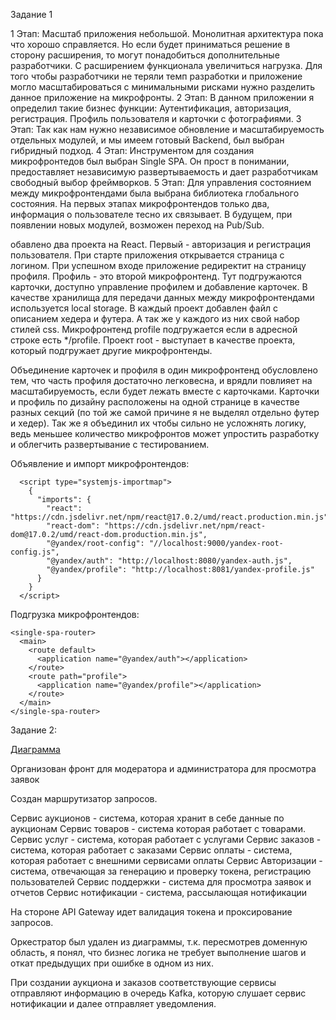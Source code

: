 Задание 1

1 Этап:
    Масштаб приложения небольшой. Монолитная архитектура пока что хорошо справляется. Но если будет приниматься решение в сторону расширения, то могут понадобиться дополнительные разработчики. С расширением функционала увеличиться нагрузка. Для того чтобы разработчики не теряли темп разработки и приложение могло масштабироваться с минимальными рисками нужно разделить данное приложение на микрофронты.
2 Этап:
    В данном приложении я определил такие бизнес функции:
        Аутентификация, авторизация, регистрация.
        Профиль пользователя и карточки с фотографиями.
3 Этап:
    Так как нам нужно независимое обновление и масштабируемость отдельных модулей, и мы имеем готовый Backend, был выбран гибридный подход.
4 Этап:
    Инструментом для создания микрофронтедов был выбран Single SPA. Он прост в понимании, предоставляет независимую развертываемость и дает разработчикам свободный выбор фреймворков.
5 Этап:
    Для управления состоянием между микрофронтендами была выбрана библиотека глобального состояния. На первых этапах микрофронтендов только два, информация о пользователе тесно их связывает. В будущем, при появлении новых модулей, возможен переход на Pub/Sub.

обавлено два проекта на React. Первый - авторизация и регистрация пользователя. При старте приложения открывается страница с логином. При успешном входе приложение редиректит на страницу профиля. Профиль - это второй микрофронтенд. Тут подгружаются карточки, доступно управление профилем и добавление карточек. В качестве хранилища для передачи данных между микрофронтендами используется local storage. В каждый проект добавлен файл с описанием хедера и футера. А так же у каждого из них свой набор стилей css. Микрофронтенд profile подгружается если в адресной строке есть */profile. Проект root - выступает в качестве проекта, который подгружает другие микрофронтенды.

Объединение карточек и профиля в один микрофронтенд обусловлено тем, что часть профиля достаточно легковесна, и врядли повлияет на масштабируемость, если будет лежать вместе с карточками. Карточки и профиль по дизайну расположены на одной странице в качестве разных секций (по той же самой причине я не выделял отдельно футер и хедер). Так же я объединил их чтобы сильно не усложнять логику, ведь меньшее количество микрофронтов может упростить разработку и облегчить развертывание с тестированием.

Объявление и импорт микрофронтендов:
```
  <script type="systemjs-importmap">
    {
      "imports": {
        "react": "https://cdn.jsdelivr.net/npm/react@17.0.2/umd/react.production.min.js",
        "react-dom": "https://cdn.jsdelivr.net/npm/react-dom@17.0.2/umd/react-dom.production.min.js",
        "@yandex/root-config": "//localhost:9000/yandex-root-config.js",
        "@yandex/auth": "http://localhost:8080/yandex-auth.js",
        "@yandex/profile": "http://localhost:8081/yandex-profile.js"
      }
    }
  </script>
```

Подгрузка микрофронтендов:
```
<single-spa-router>
  <main>
    <route default>
      <application name="@yandex/auth"></application>
    </route>
    <route path="profile">
      <application name="@yandex/profile"></application>
    </route>
  </main>
</single-spa-router>
```


Задание 2:

[Диаграмма](https://app.diagrams.net/?tags=%7B%7D&lightbox=1&highlight=0000ff&edit=_blank&layers=1&nav=1&title=praktikum_arch_template.drawio.xml.drawio.xml#R%3Cmxfile%3E%3Cdiagram%20name%3D%22DF%22%20id%3D%22BleSmaJVXqo2yb7Co1eL%22%3E7X1rc%2Bu2tfav8cz7frAHd4AfbctO0zY5mVyapl%2FOyLbs7ca2dmXtW3%2F9ISUCAoFFiZJIgKSwM%2BNYEilLwMKz7s86o9evX79bTD9%2B%2BGH%2BMHs5I%2Bjh6xmdnBEisUD5%2F4pnvq2fEYzI9TNPi%2BeH9XNo88Qvz%2F%2BdrZ%2FE%2BtlPzw%2Bz98qFy%2Fn8Zfn8sfrk%2FfztbXa%2FLG9ePzddLOZf3itPPc5fHipPfJw%2BzSpvVDzxy%2F30ZeZd9vvzw%2FLD%2Blmlv0Xx%2FF9mz08f9F%2FGIlu%2F8jrVF5dv%2FP5h%2BjD%2FYj1Fb87o9WI%2BX65%2Fe%2F16PXspVq%2B6Lrc1r5oPtpi9LZvc8Ovl%2B%2B9%2FU99dfnyd%2FfThgf7lH7%2F96%2Bu5zMpP93n68qn8yuXHXX7Ta7CYf3p7mBVvg87o1ZcPz8vZLx%2Bn98WrX%2FJtz5%2F7sHx9yR%2Fh%2FNfH55eX6%2FnLfLG6lz5MZ%2BrxPn%2F%2BfbmY%2FzmzXhH3anb3mL%2Fif5Hyu32eLZazr9ZT5Rf7bjZ%2FnS0X3%2FJLylcponR9TylnKhPrx182myaQLL%2FsB2vHmKTls9NSVJ7M229WM%2F%2BlXNB9Fldl3S7uDD%2FwmYQWNxOSTkX%2Byuv88%2FRu9beK%2Bxez9%2Bf%2F2o%2Fny%2BnSepwf35n9ePbwbD98md%2F%2FaT5qeeKsl1vYSJ5vUmUjcYaZt5NK77a9kZLK4%2Ffx%2Fm93T8%2FX%2FD8f%2Fvf7f75d%2FQ%2Be%2Fcb%2Bdp6ptI37baMQCFW2kWHq7SJhGXQeURvH8b9ievMb%2B2H69sO36T1ZfLz8z9s5RmSffcS793G6uC81Fvd39fHxkdyDyPcg7gQX7aw0kap6YM65Qt5Sc6z8lTaaqYOVpt5K%2F%2FppcTf%2FafrNW%2FH8iy6dZX15fnrLf7%2FPl2WWr9lVsRzPuU6%2BLF94fX54KG4H96e6g0brFrL%2BOH9blhtGqH5cfhJAnx6wGRLt3gwsJSD2WUfghZGv4X%2B%2F%2FHHM2yCErJ4JplfX1iG8m02oORB7mVkDgR5FXGknjaGHdbbS2Fvp2%2Bn78of522zc2KO0SG3bDcxwULFnYxR77og9E5DYM0DsWXdiz%2F2VzuXu8rb4eTVZ%2FWSrn3z18%2FIsX0%2BFL8aukRttFuaQIdqdRvatI28PZm8Pl0X4olj0l%2Bn7%2B%2FN9dUeqa3r%2FafHZWPT5ai2%2B%2FbN45QIhrJ%2F4o3j1ghSLtX5i8tW%2BfvLNfvTTbPGcf9liq1dP1u7E7EGHT2r2wT4SwCLr5xazl%2Bny%2BXM16AKtfPkXfpo%2F559k4%2F9jVxWZAJJ%2Bk%2Ff5p8X9rLzPDpM4b5X7keKCcVx5O6LQBRYE6X9EVN98OV08zZbem%2Bc7WBwvc9nH4oL3Pb4GUZWYTv7L%2Bi03wmeW%2BvAwBRcCkEfxUmDAx4pUiv98KqJVV6%2F5133Oj%2F1l%2Fir6%2BNX5SXD%2Bv0JmUAEk58%2B5nBZSU1x8vnmtOOnnn6eL52n%2B%2F7dPr7nE3a8vepsvXqcvwFWzXI%2BfT9%2Fz33dcOH3JRfdtuiwCh%2BCFf%2BYvP789rV%2BdflrOrdfmH1fIdp672HWXPM6my0%2BL2fn7bLnMr6n7K6uPs3yevzW6MP%2F%2Fx%2Fn7c3F9zWW5Wpst7z%2F4r748v83O9bFyX7xfq8Hi6cXT3f8r9FIuJ2jz%2F%2F9vbVYJ9JerbZ8ultZLazAvXilhfSMPxV8pQKoiJB%2BxfYF4Kv%2B%2FEqvi64CStf6eK4VQ%2FCVMSnGx%2FtLjWrdsnvvL7OXzrNgz4O%2Fl6JWtVeCNVoG52lupxiui1WH%2BDFr9Ljw1uVacqnyGrC9bv%2BHqza%2BQ9YbcehOkv2p%2BJNfftroC%2BdMfN8%2B54J%2Bj6t%2Bnd7OXQ7WwHSAq8LsEnvzN%2BdUZn3j6w8f3HZrLVcAmAF%2F%2B0TM7xg0p5hxPMyoqYIdbUQVYUV5920x%2Fav0m88fH%2FEB6enw%2FKK1ZIMAMO061z74%2BLyvKPH%2B81uWU8PLxRpUXD75ZD1xFDhsK6EIo206oGA6t2AlrBdnEVeiJRQGaAZRnF1xyYwY4ctXUxKAEudaKY6y0ZU%2B4f4iKdu2JmkNQb08cAfxVRDeYzS3Mvlk7NRYkIwvplX4%2B%2F3m9wnL%2FYnMBLV9tBfIHA%2B8avfoL7%2FlRySpvyxxTvBVwh%2B1kDoF7kusk123oG6aqGWyCKAsl2YJAEYkWJfsSWza4tCQbdWVlJ9FsTzQRd3LyRKBgokmhzElXoHtT4xheammzBfHGesn2FpNQhhBK7Ji2GVLBZFKn3LuEy53aO8lhH%2BSQiWq0gWK3DKlLOYQKk9rERmYJGPYMz6utgTJHPm1hRkk%2BQ8knFZhU3xZTHExAswBAua9dKa0LLq3fZRLKYEJJmaq8rZLBvHip4wedgebE8tltD51Z0nhpoaGwrrmtej83%2BiHS6t%2Bk7oX1bjda2lfXJAHuPsmAncgwE1kwVJXYL3HqvwRvgd0ktYF8JsWrxiqTKKDUdpwVOMQWaAiryS4IFWli1eA%2BpjyYNyV5x0HQY70p7fyXFxvBpeXFSUC7N1yxqup9zLIuwk6LL9Of%2F%2FFpIf7z77%2F%2BePXdl5%2Bvv3v8dN4rX2ql3S%2F9VBWysNQ2Hfz46knAcmNZbn5AIki9yqruGkWMhJL6rlH5qBDCyt7diPTlIJB4FDLJsNNqRYQ2bkOUeUFY7O5uGxXcZ5XqbU7HWb2ty5Jaqd6uujgcZxdYOmjVVnmV%2B7l1x03H5VVdR%2F1bL5i1IwnX1Yvz54s%2FPn0tKorf7t7LwuJtpbMPz59brCfefO%2B26norn68fkN8AxzWi9df4Pieimso4Z8GiF1xCnWzp0KVDN%2FJDhyV18ocZzjo4dTUL1IBA5cBy%2BjO7lB5jedZWKT3B7MyppZetWm1DrKV3WzKyC4JEpv8pJ4bS2NrLnID2OZaOcLZk6pHMMfV0ZX23nXms3tR7%2Fzh9A9F3d7NWBzCeqaoickI2W2JATulyA42wUxesl2ZwykBjXY%2BVQaaYc5A7qXaCFwh3aYLxdTCIVOqTNiLtZC%2FdnOfF95Ni6xvGfbrtr7da6nHRUv9SCPvV9P7Pp9V1mhXhbf42K6%2B2iBKuVPHfNu2zT%2B995mCm1id26z0C9E4bjGywDOnAVh9lSEcjt1Z%2BJilzpSxzA4GQlImwUtZlgQb3%2FcWrUoFupAxUskaHltePBrVyC5tL3pI8ScfSwz2QJ9K9PNXW5yQpAaXEYeow6YiIUtJlpmynlFjai1oxp%2BvyoiRBngRl%2FZOg7tgLKuEWRrLWwi2KmuiKDrfwUw%2B3sGorKaPZhRKbcIs8nLeg6v65bYCt0Rao6tFgLAgNUtchfhs8na5DU9iVmrl3xUlIa2Vi5zkSMYdv%2BrwtFhqdc9bortw36TBSQrrMECcvN4qXSx1IzOJbC3ux2zcg9%2FToPGeihs5TZndoq9I%2BhiGSAgyRoL6mnTFEgk3vztK%2B%2F7kmg1uB6%2FzTsiCBuzZTMJAvj%2Fl%2Ft8WHuHpaTB%2BeZ5vXtPhWl391%2BcRb%2FvLih%2Bn7B2OO6RO20hc%2FGRK7yd18uZy%2FAkdwOf8InVRbFqyTR%2FTj8ssXf3L6%2FnH9RR%2BfvxafY61eZoubz7O1limpRj8WN7x%2BfSrGk1xMv7yzi6fZdNFA%2BRwwg8Il%2F6YA7TQGuL9xV4MLTKunwwq7R7EBq7FKmuRpokJ1K9DA3B3l%2FIIDexoUd3VCfnS4i%2BPjbgNm3oS7fcddkkXHXcCVnPSZ4Gv4UO2hCYKgmoRNN9IGAbUhQjXpgYkMtZMmqB4aVMc3kYFWjtZM5O01uPTkQNq1pwloT5vuj0Ag7UfLgLTHy8vzx%2Fe6pbP3wD11zrJWEeT2Vsp8%2B9s5XRi7y0sBmAZG5xHa1doy36Dmg1xb6qnA%2BGvbRAOuFJOeXEqqy%2Bli%2F%2BPL%2FMv9h%2BliefFQjBOc1m5JddkHNpuQYieUem5GDtpbSQAMwnJLIuC4zeSQU3%2F4DA5M62dwbF5LMzj8z33oDA43f8L0Im8dzlE%2FdOPg2Rq1heF1GR7vQxjzARIf1Ju8ULXMe%2F303QKoB68ftHGM72XSO57vdXs7yURL08YoVg3CZFj35FQ0T3dgVV9plMAqgdX4wcotiTxRKCLQdNuwUCQhu2kEETYWPxkiUzJkBBE2Gj0ZArXOTwK3DI4vdMbA%2FEZnqWiwZBJqczkGewH1VYzZMq%2FoOEZLi0qlqBbKUqO8Kh1qDFhT0dmiJtv6FG3r46d0HmyDBzRUTUgWVOeb4d60rROuSLUPmiIFnHBN5lwBzRZMVpgUv%2FZ83x3cms9q%2FJzJv6dvT%2FP8Y%2F70bflh%2Fra7df6udtu7U5kt2dBUSb57r7sqkYUpZQNutY6fOclJu4JEF4Vk5iV7Roe5RVVdYNcuuyjfpUL%2BSSt%2FZmOhobp3WcOa%2FjQmxGebbZP9%2BcfRNvbFUQi5GWZrTBbiCznR2YQwVmADP3EvpdHMNcTXXF7XuoZ6315mj8uWll5m7tLr4IO19BQB4Y82fHR46WHX6vCjCRH4l67VAR3mt5EdLyf2cLv6VycxraggoVwRkYCPFvR0NihB2x3FGVmkBRQAG18eZo%2FTTy8tIQdD0kUOPewzQFAGlooGtQPHGPrNwNmK3XcAzwSr2PBcU1vWosVzkiir7Xqz01p6K3kIFhJloY7LkLHyDWClSPmBoEwASzosKDdoqExC1HMh0tmOWEIEMZxNnNYT4wwYC%2F6mqoWMzjHDZ1DVGTAXZ6emfGTmRBSJ8M0Mw9gURPlsoRurra9w4s2kIFItIjL2L2XI2Y1A0S0RqA7FrBm95%2BCNVuF7BmGNVi26SQsNVwtREVsLtR0T3OuotnMyibOmeuxmvJNZU0hhd4xeWajK6h3GhvPj1%2B%2BJrZfs4N%2Bt9f7YutHvZlV7WAllxHbINoJyxhjmsgO1okKy05mN0EoYMKH6afsWsXtukxDtL0SuGoNiZUGFqEmobGRta%2FWFbW3sMaWOugETk9pvrTBO6sqX9nfZj2XlZ3D5lK%2FzHrZAG1l3%2B5C6h1i2tANMOUEBnPkKPwP0vTvBqr0qwnqi%2B1RGOIQywr5WC5aFSo%2FrE7e57tfn1%2BJoox9nX%2FKfP89fV0GaY9t%2B6qqd%2Fvr7rzvab%2BrLf7opbbzDDw%2BPm1Jl21fNDbmsJdeCUelUGDAkPKRhANK00YIDIw0UL0pIMxykGVzB8nEQNGlpeIZVaFV9o5EDEHdMHUaB%2FAdUUd0dAqWWiYRAJ4hA30%2FGjjXScWyZAMopw2JN%2FZCAhDUJa0aLNadq7XgIlPnuVmAEgjI5CYESAp0CAk28yqBLr6XlxkpFT6w39Rtb8idlhXFq7GDmxI448V03MC3dHZjVd8MmMEtgNmowyybWDYYdeAVjBLzTXMA8nBs7dDFnnjnlCrDDMqC5uzvoqu%2FuTtCVoGvU0LWTqHPkaEQcpgkOzEMwEwrCoFH9yL%2BERgmNxo1GptDZGFKqWgy99v7GjUk6D68xSeDokSqonzFhUsKkE8CkzMyGsQd%2BnYJthB3bSEAjfmhIT41BtZDHrGxgnkpuhv3q4b%2BEAthOKTB%2BpDueSl26mtA9oXsiqjz2iHNOnSMO1HWGJapk9YWddzWKNzFVNtpsgcjuzQ7KVAnM6epur3UECe2mqnQnMZjfq%2FbYuKWFutqf%2BdISlvKx0eixRCp3Vte92IZYKOSIBQXGmAXt7GOQv7%2B3VBS7lNpDw7SHAkIEYEtQIeINnLUkRD0XosynyggrRLFH1yQhOlqImIotRIntYPBCFB%2BJEttBu2wHghInUkIRQMwUlu2AnxLbgWDSPWWamSoW24GoD1WlWHSKRY820zj2DkBBdVhLQw0nsTsARYMoR6%2BpDTknXuSI%2BBo0KLWhTF7%2F8Gxt7kgR9q2AoLa2BDLSm1TDjYWudsGYz0O8M%2B2AAhp1fSC05KZRaIMYEpo%2BikPmrKDRzxNn%2BBGr7qMzXQOcLptEoqFIMEckBIFEgoccw9FkZHXfdTN2lpX7PXqBdTNEeZB0c791sxsj0VZrNN3cgH94YCcTYl4LfDKBCHXF4Ml1nF1hYWu3uiEMSdP5G%2B8YugwDiXYCBBy703NQ72GC5EFBMsNAJCMoJAOpCTcwxSyb2QSgDJ4Iy8ZOeHI4nvAMtJxJSEQZQVTL1c%2FcX9Sw%2BlmlqNbwYNp4sUaOROSSKAXEtQZ%2BNjmKPeZKbY0e2QrKpubIkq47LkrE4cAhRfrZINpOpfqwEQAzj51wUA0iY0MDZm11xgNmIFJUuCU33sgy7IU2pBXcJ5qg0nSXmDFlTdA6vzhks0hP0ZqL6J6JSmWYY8BqYK5pWKxuEDIbGFaL6GUbqiaEdCRWM8vihoZbJlsblg%2FhygcQYRSQfHSG3akjbHjY7cSpBY6M3BkQRUt1HuFQxUslA%2FIQtMojA%2BJhKXERQcEwXXcfzTnI0ugf67VU%2BH8qhf%2BrN2LeRYY52taN1NKE2DK3kXW7sOBPjbungLl%2BFGUUsJOh%2FqXOegqyNNMjwdipwhhotdtm28o8GzkmMReToElnDHC7usOkNJpj2JjUc%2Bg5hD%2FsGLySFhbdWgBzaVlOyJqncaQhlf9%2BM3rQog5oAVPvMQd6gjoDLYygkquEWsNBrdOzpC5JjcWExt%2FfzTTLpckTZn50URcqB0KQFFJKCDJUBDHWCK3BFGcI4pV1Y2ZFuJltGo0fhqimrrQKXwD3i0FFih0iUZo1nZBoYEikB4BtojzUwqNTgBIuXYvG7xZUIQM5GLXdext6%2FoXAzuBaBHFDIgZ4mt3Nv8AoBcgSPKcBGG2dceVEwBEHznjQARgYQTWjaQJGC7stnZkG4G4HnYCBUf0EzfY3e2Ur1Y%2FAKIPP9cbUuIWDu%2BoeYPENO%2FACo1YqWUdWbxp44kXmsJBRzIB8Q8jSVEN4lgqcB1Pg7EtRbI5wjBs0eCcp6rcUgSMZw0oRSVI0dCmiJLoUpdb4wUtRD7CoCWdkGnuxR1wZZ9XebIqpz34QeOwFxn5kecRzL6hbpIm5X6QZdO4FxikGbb2WYtADSBGmwRdNsIY4bZeUCj%2BNGHbwBSZAsGOSGnFLXd9196VwRqFQAlNpBW3FNbS3qRc3tDS4%2BIBYdKoevGWMeDJHkjnSR3Mk1U4ebak4qVyqWV9i1k6yVDuZkGhgSHTytZPEDWQy4neDhK2dZCOYW%2BK02Aig1CYsbRxmsTkdd9roKc0AMIO5%2FHIQ%2FU%2FQNAMDCvRc71NZqHp5RuyYEtByV3n%2BxHxKj%2BpLcA74lFCEu0OXssEA9X4DsNDTwTdpAz%2BUFxqAgXK2RgdnS0niaR0WIai7q34%2BTgHx2e6OCo9djJa06gHJe8YdORKxy9F4g%2BR93yHXq%2FHzM7WBIZfDvPaXzIp2m3TYTm4RE4syxeL20D%2FUIPNi8544RCfSAnbnIzlZuRO1lDzwJwgDlhJhAHNBh%2FifvKoh4j9zRckf%2BBsY%2F8dHlS9RdJObA45Mwv9h4r%2FHhCzB7Gto%2FI%2FNtp%2Fw%2F5ComsMXIHFs%2B180KAHvO%2F47kSwZP%2BYtAK9qcuSsFJuI0EFm5b2qrKIsetaorOZk4T1z5xdJMBRK9ASeMAAvGiSjEsD3DuAdbikZPW0iGjiK%2FQZ4JasBHka18RMR4GuSUawK7QZiST2o16enzDTDTSmSbd3nv0P%2BRKVu6ZjK69tTUwVKOZY%2BNP6GiLBqoEFKLKmBfqkBYew%2FI0gSKOgPqgbk4GtblHR0K40%2BVxzLmop4ZUHttQWskyPUQAL0FgAdAc2yWchp5Fg2CLgmQO8doDsuIo09jhzLtmtlAhM9UkkcPM9Por%2BmoYketZJJteSpljwRPR59xjNSPeMY6hcJS%2FSo6qeG3NXU%2BSeix0a7rRzOBHC3wxI96qK8PhA9rmP0xM7yUitMb49lvLG8BROXH7XoCNcYIL7oBKaBVKQNS31k1nRYGkiGqCsXKvKEcqwSadbA3DdfiiiALoGlqAlpVpKifkuRjB0EULGTxEmKjpYiJqJLUexa4iRFY8CiJoHtRAO5xyZT5ESdiSTeJoemgVQpQGq9lgKkAyDbSCyEjdCGOtE7Bg3eCstCmAGx2kliISxVTcfpcyqdzjdGGVQYG5iFMANCuu4hTyyEXUiDU9TEGInPQpjF6V9r2dSjUjrEPUT5nYGBi5syuIltB2%2FEXrmN0ztE0jlERGdI7SOEg7aSZZBFH9L9TxVJBwQAuHAFKXJIm6AGlCS9LjHNVZwbVaG%2BgguLwrlrBZvAqZV4BOhPaRa9ldj0tSX8HxT%2BuxWpLPIcIIISIXiKDA4rMpgIwdsOGnKoiDswIThBiRA8IVFCIhuJVpGbifWyqmlO2xkqHzmeIZcNgnPfsCIYCHl3iGdDb94EPGvlr2pozzp22Uvye9rwewC2z8B%2BD8wFcYktPJXVVKXT%2Fts4Zn5y8RLibjaCUk56jnGgeMnQWcp9NM71HrCuofE45SFGgMeMgbPpgiIy7qZsJKH2YaidG3u%2BQATtAyRNZpT3HLPdCgEGdEIFRmxgJHhC7P4jtpM5Zlnk0nECTTafrOkykeZR86MTV1sLuHy6THPjTSpXOTRhyRQ4h1hBsNMdmEM1Xym8m8K7PQ7v1mGRKafoW1i13U4Wl%2BuHAzpHAjqnu5gqHjp%2FknJmPeKMA2Z2YP4kw%2BGUsDlhc%2BJPOvqMK%2BqccQKc8aD8SWYEeOJPapsEJ6Nk926HjZuYb9E3%2FqQbLwNuB%2BiuRi4owlX9wheUsGxJRJtPiS0pHlsSplW5IEhvQrTQDklsSUMLEPpSBKBLYClKbEmDlyKTpY8nRbHTFUmKjpYiApD%2BB5ai2GVjSYrGgEWJLantGHNWzWvmjiYwBzAsWxIhfpQ5P4XLp0WRNgjqd9rH1D3GsqUt4Iw6W0D9MH8G5ApZdxuQ4tHWaykePYBcYaKraoI1TCtMYxnqwHQ0uioTXUt0Vb6F232xiuLVYhWCFFiKGpSuyiRiEl1VaGmoFiYTrHB0uipCYweyUsXkAe4jq45tz83a2AFRmqbIDVGOXA9Vxe6UYIB2SnI0NDnCNDb3C0t6bQxypKA2wMCSlDTbCCTJuD3R5Ig3YCNMctR7OdLzWOPJUWI1s14bYAB5a5y4g%2Fjv%2B8cisAsIhvu3zJmFhAHV1UgeX2x5aGiaG6Iim2DUhKOc%2BJNLPHoBtcGYgk1aVnfyBmHr9QJHKwK%2FUsV%2FHqiv4H6SCdESFAp9j4FCDsS3SVBeNZ541RIWJiw8Hgu%2FnySk24J0mPhIh4IyrnGoVDAh3XCQ7gTLBmoTgL0sBri9ZZxdtQQhfjEA9%2BMPKmh%2FsWgQf%2Bg344ySXtWkb4EGZpwRDfIVA1tVJKIzYQoyvlUlPgCEXlUgclTgtKrWcDh8M3vxj4H9j6ZMROg%2FZBzsmzOgfZJXjVjHWL3xJGHshSO%2BKEFT7wgLSjopANe78EDW%2ByqtjSR7CoeRhmxP4Vj9PDnhcKqKkAQZSWVY4QC8lQJpTP%2B0PXjHbKequqp1k4KSGHUgRs5kzdy0gkoVQ2NM7M6mlDI7IGXGXSsdsHzCpsxESuGPQI6Q5uOKJ0cNKLqSHPVejjSrTTw5akAsPjD3FgNDSQK7txJudikaG5y5kMwyPet4EJXn3prZlLfWBfZMBUPgas%2By3Jpd3tswzU7OMPUETUD%2BjYlthDFMZapSHoEiwCK2QaGJ6UekCCA%2BjNCKoPs4540F7M7IshW8E%2FuuvdLxJxl9cAY0EDPCyIZ4EhbiUwPBCCDezNmIB%2FGDH5XnQzzza6BDQ3zNgAYbWG%2BrgG6M9TrLvl1L%2FQRB3Akhm5qlytkLOphBpsDfGEBcAIXGYUF88BP2fBDP4oM4EAZrP2CTYL1dwaEI6sk0FnsYYFepmW4EwE6B%2Br2wwK7aHsMXeOiKNPNNvukjJwCrK%2FTQFZWq1a3XUrV6Grpy1BnPsHPGcfShKwoqzUlDV1rYbcrQ7t0OO3RFQW50H4auOJx1yGKlc9jqLrX1PmrR0QUqRnSACWyBx7CoVmpmRmZNhx3DIjl15AJDDY1hDe8GJTCJtL5P7hsgRdB8x6BSlMUOAyQpOlqK4g%2FQ0OZ1kqLBSFEmXSnSmxhPikiSooFJUR%2BxqMl4ujSGZY9NVqjKwk4xij%2BGJfPjzuMdwyIz7gSwMIk9hiWDC0jSZIQQSUVpGvyNQMj4kxEogluaK5MR7Kr%2Fdb2%2FlU2eID3vhK5%2Bpye3r04NEIV6%2FxQUqO5uU2PPWEyZ4gMMM2dWRi5HkUMNFKXevyHKkWv7ych04qbEKqXGB5oaT5SV7vdJ9L1HkVriyeS2c0Y6ZYaPaiikECN%2BUPpeihOV%2BbCxcHBlQkeTWl4SyO0vAKyXpJZtTrhUhsLOQAjy6zd1YD4QgtSXISUEGQKCJGuqH9bUQAjAY9lKArCVghKAU5z8xmEj3enZSplN5XhrWUw6A0JshDIPkRVB98kR1pbXZPTWllTEiV1RIG8Zdp44JVC9VQKh4YBQz7EmpMF0IEA5nam0mhX0OV989uoTQy0iwMwu0MDQIW6lQNOwcesEjSe76uCq7GrfeHIgQ5VBpfL6UzCSnEQxhWrSAxtJKSaVwGZYYLOJahvThdbADEjDv74xs2JMzLajTgGHXLNHNzjZOMRMkVsgJEoxo4REA0Oi%2BlrKk4ESpymBQTWUIUfHUU2YPlj6K2nGFRl8jk5%2FRSlMU1v2vlPLnJ94Te2HkdXWDWYCS9zNe06sN8GVa4Au%2FAM8FfP7qZGbSzMIwBx1BDBrYcBm6K5emibe2wHWuTIH3lhsZq3cER%2B%2BzhCOzkB%2BbCG0zmjQtrRvSNp4dNuj4QbunWg4sTQKv%2FAUwk5aljVf%2BokBv0OqSCkm4Li1kGy5lCa23CFCv4tSGIg8hIX%2BobPlSjPA0jSG64bFiNAPs%2BVe2hOIpAW2oCuwBeLN3IoE8R2JEJQINXAeBuIZVMCRIL7vEO%2BKkoxMU0F1Y%2F6QId5xmQhAsxgY4hkQZytSwWuYxdVoDGqD%2BPwAk9%2FEiwxdugnjXOn38YteTg38pSNcBLTvoSqYDsG%2FCbdMAv%2B%2Bgb%2BLUyS2fc8ahAgHBv4Y0KihwR8ImMUM7SScP8DIx1JCOE9CDsegDCpASjg%2FMJzHejZFPJxvEA%2FsO857fESxx1RTBkTHQsRxDsNzMX0tNvHt7v3jGVBPMXp8d%2Bx4TMHp04gExffY3NkJ3w%2FBdxeKdLolGr7rQQBDxne3rEd%2Fp3j4zmumT28P4th1MD6DZIOATgXod5r7JwbjznzpXEx8MwBLgAK2OxDnqc5miCDu4o2IHYnnbdfZhJ5gh7NqvSsjDFjTwBPsDECk0vlUOp8m2B1vp2HnjGPgjAedYEd5yKFmpzXBDqPdux10gp3pCu3dBDu7uN6%2BgFk%2BwKVlzTuzqEctRtQ1DLgvRmGn2VHeSuhlZJZ16Gl2yJELimJHUkTssqo0%2B%2Bd4KQLQJbAUpTlkw5eiDOCfCCtFDaK6SYr6LUVMRZei2LViSYrGgEVNgtxpmt0emyxlNQLNzCSzeNPsqPBj0GOeZufQoDOo4yroNDsqUrTaei1FqwdA9JIdHPnSfOW9o4Fpk4NcKuQEUTnADRGY2U4AIXO3RDkNzeysikHT8Bi9I7L4QzMFXM6YOQ2iRg7sXlK7TZRZMpSkoYk0VOvJGAP7S3HY%2BLhoJT6eqlrCOo4OiSozfMnRHEcZO6Ce5OgQOXJ8U7ON8eQodjA0yVELcgQxIAaWo9jh0CRHbciRUJCJFFaSUt3vCCSJY6iAPKgcpbn2Y5AjEbvJU6Vm4SHKkZswRrHxSEHltEmOBiZHFOC5CyxHDcgDkxz1Xo5w7JLMLHYxXZKjNvQa0M8bWI6SvzYGOQLGPQSWo2QfjUCODBVnLDliKGVGxiBHWXQ5guyjVDKWSsasXRxXydjZupDk0h8%2F1MOhzC3XkhEHfihQGR60loyhNJI54c8p4k828YrXtlRCjhyXnEp6LuLj0gjIjaurShngtIQlRTNz7WpJ0WwSY0OTdlPDeWZoMB0eNUOHdnN2LE%2BmmTt66dEu3JS3uFIx9oJTl2uPMaj82HS5BCk4NXmv5A4PyR3WzMJGlEA%2BvqDu8PC5jml1UcG2tNCwX9MccJQhdUaQBfU2wtscmRPgrfaC99PsKmBO11GOhRDI61k5gUA%2BdRUMEOSJ06BCaeRqcDMUd0wgL%2FxEe2CQx0AkuR2QN2hs6NKUZdVfex1jfveYOtvQJ5sPY6uJG8s1mEAfILWdOQrCPdUSg15AyIknDJPICiKxleytHrR1uhGkyGwlDDdo8ui1euBKOurBnIyI6gEIqJWhHxuFwTCQtBC5yYBDtOHXrDzjR3y2w7qOKJ0WuHOljLG%2FESBwam3QgScMp16HwQG8wMJtUI%2FdVcxwg2Bhr7nykawqTYJ0tNVeU6qpAcJw5TMMxc5SKjelcq1dTFz5jedh6CnQ5oxj4IwH5cpnGGrKSFz5bey27lPYtttBufIZhqKt0bnyHV%2FBNvyrpFKjFheCXQOA%2B%2BISlhOfkVYqkkdmQQfmxKfKkQsMscUFNbYJEBZOMbk%2Bu2yAFAHoEliKUmR3%2BFIEUBQHlqLY9D1Jio6WIqKiS1HsVtAkRWPAoibB7MSJvw8hu05ybYzf6Jz4jPix5vFy4ivE3XNGInPiM9KASKSDbG7bPRIYeZ5d9IofAkWIkiLstSLMmCNGQHVwWEVIgbjRJhp4Y6XjbU55nxt8Z2Tw5Iq0MJbuZhOI%2BBIHjStTICA0SdMDgskEdWRCyOjTA5geaTB0Je1MPCam%2BCGekqYp5jE8Je06MjIyPSijcdphOz%2BgBEizhj6gcE%2FspV2qzr2SyLpK92QL1e08c3ce0HoECA50qPViN60maD4amones3jQDE%2FjSpOXgiOKYNEnLzGaYjLDwxTslNsX0hUZVXT1YZKjIcsR1PsfWI7iNFN17jhQHj38zjroqEKaQAc39ibynyFLKHui%2B50oGhVQ%2B2tg3c9i90clzG4DsyHys7CYHXv2QpKjo%2F1S06sRT4oAT6SrPE%2BKd%2Fkayo0hg5yKQbM8HMj8pQbB1CDYY67Xy1pYufh%2B0j9aVoxyTdAWhGS0ylafa3AfQiTAANYdK6u2pxOCJAQZPoJobz1%2F6rZKWlJn6owbb3QRqOVU%2ByYLAozYDgEn0dMnwBkX4Ayad75NwFGIulE8wMDBukIkEOBAMbwEOAlwegw41DJbrixS5fXPk%2FSUMr9gT4U1XNrmuArOcet1vEDs8IFTbhyotQkaGU8MdIfExp0MCwPIksPGxnkNIb5ds2U7gwXU78N9c%2BKxbiYQkI2F%2Bg47DHY3KMTqOQC7NQ8cIJMJDMCiplnMJhO%2FKusZNrUN9rwHkF4c5Af36WT9hJQ9UsJcwLVvZSwh5yOZD0NO%2B9hyV77gSUJBh0wIKEmVVHzfVbxwRAnH5ncQsVlCkhwdIkeOI8ejm4qiQVFXv%2B0IY25vShF87zi0HQG4x4UBzqpVkyYsalsBDgN9vUluCirLX26rRoQzA%2BXKeluTEbqpmg%2FIZaZ3TQluXX97agYFk9wVND%2BeSwQJak6kiMHw1IDkbpO8jE2jKeLQ2LSqBhzdipF%2FOkOrAbhGMds%2BX%2BowNZAAvQVAhzjQdXgvDKDLVmiOE6AHBvTe0R7J2LwcSY4OkSMn0kygioGwchTHP%2Byc346I6Nk%2BWeMkHtlgZxrt7WDwWsnboejU0LC95Y5oTVw5ekFzPDK2c5capfaP8GFXjGJH%2BCTk2qWSr1TyZe3i6Odm8ZZYoBkj7mhsgIIYnptFOzrhWPknfLwk0Ixx5O5As2KM7kigJRDnSRCbIDZB7CEHnCMnoQeOHw0KsUz5YbkRQyynTmkWor4VGxZiVWruThCbILYlN1UpZwA7JQAFcGCIJScEsTJDyt0BP94UGGJTM2qC2ASx7RxwQXE1EkixgBjcwkKsXzQ6XogVlDJ3B3w%2FIjDEpvbbBLEJYtuyoYhwDrge9BIRYk9pIJ%2FMNAuf2QGgYCEwxEJJ0wSxCWITxB5gQxkW6I2bCvE8hoXYU0p3Cbe9BQzVBIbYlO5KEJsgtp0DrpDL7oIp0FwaFmKzU0p3KSSwuwO%2BHxEWYnUZWYLYBLEJYo8vGaraUDQ%2FF9Eh9pTSXcwUUJhAQeYruaAQK3UCzlrn2cPTTK%2FEfLH8MH%2Bav01fbjbPOiu3uebv86KaebV8%2F86B5Vu5fiVIWRs3%2B%2Fq8%2FKf1%2Bx%2FFW13w8tHka%2FnOqwffrAc%2F5WCcf%2FFirydbj8X7%2FNOipNqrk7zSf8gx42m23HIl1WyRxbps3ebF7CVH1c%2Bzyifp4MxApBclfNXwDvqa0kVmUSIzxD1Y9mJIq6XCmS9hdV6U1Kd2%2B4by2vAvrVYLYT2f7eYwvKsF4zWO%2Fl6eJFKVOLcA%2FvFl%2FuX%2BQ64vLh6eF7P75f8%2BTJfTGqBow4EVWTVGyKnyi4kYA2viO%2Bu9yVIiJtlXyb5q6YhLopwjrhsZI9pXfiLmb9PHP6fjM66E5NhZfhY7C5NFNa42BtUf1is1xtVb%2FoX%2FaT%2BwTLLi4ea21aPKfe1ZZVzvxU6rzFhBPbHKOIbCwcfAmYVQPrg9Pj6S%2B3sP3PJXHsSd4KKdM8UVdSjfkPLD7lxPQauQLpOuGkI5aUAOMbyVFlX7kGDWeKVZZyvdgKZxeCvtWOJFZwWw0sDQNsK6W2k%2FDvLrp8Xd%2FKfpt4CqunSUHuZfbL293jCiG9I3eryNzcDOZkAAgyXgFrGuvCJO%2FArg29wB%2BSE3HEe%2BGbJqQYEYhBlgwHa4GfD85ctbiyqKWcGI9YBLfDH6g9MExbBuEg20Vx2zpDw%2BzkSNgpDZHWrJjwOWlvtLS6Cl7YwlhZOOJ03EWloKSG3opW3ALzLIpe2B1HbMpxhraVkPpLaGVNEmQGRWDJ54wXtmxeYd8iQ7eO8wM67Y9itki1c1dIqiFxRKrey%2F8vZfQRz6GJKAztxgCrjBpQT4CRqzqdhjxNrCuuxcbC7Qs6hOTQ58iAXlAIWVA8BJbw0Jdm3tCDbVPdwUPNxYht1UPx5gcebaDLl2%2BrRugApKW1sa8n3Y2h5wkq4uryWiTox2XnIJu3EqAvWxhmS04xQqA0lyNDA5oji6HDWI2iQ56r0cxcejBiGqJEd9lyMWH4%2Ba8P0eWOo3XU7vpu%2FNLNLX%2BefpnalYWczen%2F9rP54vizczjx9mLzP78ezh2X74Mr%2F%2F04je%2FVrirZdb2UrpmShAlIoAti7WeZ8ONjPR7lqvnUyFYQeVg%2B8fi9HoDSqZSUVErA9hIBsSH1RX%2F8zX49edGafGCZfWM5f%2B7NOL1c274mh8YlVDrr9otLLJK1X856nQVUHlJBMtVWEIQrxYGpC%2F1NopyDh3ToGYegKrBFYnA1bfTxIUFVAE1SCFhSLm50tS5fBs64qVYdXhVQ4zP4GD%2FfB7%2Fk7PH2tdFzsq73qZTqC9pkuihZPEiDsWQFG%2FBF%2BX11UOUlcNEEYs7MX1%2FckBLK7ADssUUxzIPQZdXO03DqB51KDUBpj%2BqOASjFLHABJvCEim%2BLc3gORHhIeJR4q5HPo6WR7tyHAf7Pfu1SXbzb%2Fs%2BCGo154pWO3GjZoafikitlfT%2Bz%2BfVte5EeFqABkhySVvS570WOtSnnCmM8y2pSiCppN1j2GXAuX4DZv5e0lMQDEhVTHJHbb4YlJPax5ATKwoGLWqCq%2FLi5IIeSKU9VCE6nknUnhsvOGxiGwBJTI9Tu%2BrgvXr82vBD4R%2BnH3Jf%2F48f12FqSDmkoMhaScPSTchrzv88PCI4JBXe4OAGXM1FAHYSBSQ9u3O6eBQ%2BUC7Cqq1uOhQVZQJqLYgQ5wrV4aougCUVNhqaF5PfB1djPbPBSZBywVNiGaCFtYaEnEj9GcHxL7wWSVCT3aF6Gs3b3fwi5f7szP4RTSlQXvBr9Wtl4tF0QFsLliVWr1b7%2FxT8YQlZYpUh4ERXAbhN1Kyfs%2BNzJgPdwxe%2BTln6QtW%2F2Nt%2FvoRoJIsbKxN%2BLE2gJCnm7V9fJTy7rEtb9AJ%2FedLS2KvbT11XHQ9m8w1SIaUQ7BNBLnAHJl%2FQN1nWNNN9Nh0SyIFiZSsjsUgOKMXmcjMPxpdpIbDbrtJUOLVtlqGWpapHZZa28UUWnM2yF3ifphvxGH%2Fy90BastPgzs4ItvvyBwCbfeOjkxE4ZuI2RBNRN%2BMMcSX8SoYonpxhwKEUtEBoql%2F1xuAwG5GhZRlDrXH3btDJ9HqASITW%2B%2FoCCAkjSnEBxULOqEI2WEoQpKGotqXUITArqnOpNoqeEzpUTVH3FGWxnQsqsTTZRiA4P4rM2FICTcLGDveIXvsk6fY90EmU0YcF4txdOHHfgLHvqVvker9NcQi3GMnQRbhiKrwC1UYSQxjDbKYHY3MCSuV6zt3uvXz0%2BvL5f1ybovBnn2%2BlmSBfcqtt%2BJKTKv%2BSKaB0dpnHXWrdG92xl%2FOVRzr2BgJFwg5hgJedX3sbemazu%2Btm9Wy3veULs41ezVITjmlmpFGv8%2Faoilv3aLCMVc5FlDtQlXeUVXfcm36eG%2FZmlZX9UWtD8%2BfKwUZytIWDrXckSxk0rrg1qpxNVhhNIv9meCPWX4cdBAyrSny4L8WVY21gVKmgVyjFGT1MMDs6U4bqTjuz8Yfl3u1FDTDogZ%2BDeCCL75Mf%2F7Hp4X4z7%2F%2F%2BuPVd19%2Bvv7u8dO55hLrS3uBdqsHFHM5R74qYhLv2Om2gy6qaUcJ0%2F1jsT1Zias2DaYlfNQpNe8OQqlyRK4LvxSYk5NqW1Nta69rW1tq8%2BldpStGkmazduwVhQR18EQAWUloKFdnClAg330GTJgBxMAoqS4uM7NoYsXAhJ7bkoA8AflQgHxre13v4LnNRgRBnSQ8E9RHkKCNCAInUzAhyGgQ5JTbnHJ0QQ66yMhtTgL7RY58kLafws7asthcLwKaFZZa4c9i9u5gVc2SYyb4BSObElGAaStoiagAh5alxvjeChQGBEpt5EkH8iIKVPeNrInhpSvxIhTCK7YRL1%2FHha29EFALU8%2F7DoNxbgndO7czQ9KPotTc%2B60aURgzYovI7jsoKgGxttKPKLr1jm4yKgKaYHQoOyoAg3%2F9%2FddtXKWnCl%2BEOPKEi%2BrwzT%2BgySssfDWZfrSXZwl4kEU3m3lFDwloa6iUmf2olxhp2uiKycGAVRUdLmsKe6egVdCgVUAeaBO3AKe6TBf3JfjS1s64pM4ZR4BbASUNaWeBI3BMU7kVNQHF3QqW1SjYf%2F322993xwbvIujbrQbiPuw1zuCbfIv90GBg1VjvODa1mKios5g2onLEu1z%2B9H3%2B8neXv978fvkHLAix7TE9Q0pDQksk8dzwbG7UPvHkRerckS0wpleuA4lpMipp58itkY3FApWErVEeZo%2FTTy%2FLlgRDuiY3UoCuCDlBS4BDl%2FYWC8dP2WcS22aF0xy2A6UIA%2FASWIqgaThJioYlRUC%2BM6wUaT84SdFQpEhgl%2BU8%2BqxjAYxISVLUaynqJRYBQbIi%2F4qs7Bjz%2BpiJ1ZmGoPya3b22eh%2B3Ic3N%2Buram6hBaucw3K7%2B1cl3GwLBmHAEgqkLAFg0zXgYpxuYdeJlWE2z8mojy65Eaj15ZSXw%2FUruse%2Brw4qEEZBlUFCsrLtN7cEo6u0LnxSGrzCoE5HDKLYLxFqJryQ5CixHypEjBiTogsoRyG3fYoIEX3N5PfFkpOVyWi6EU3tAmB%2Fqorq7qQL1nYVAIb73Qn8zS39jy%2FgiFgkJr7Hdtmr3CUg8MnIdL4TDW0EgAmIMsJN0p%2BR57ChnAuf9BSljLoTw2F6hACpSCgS5sbw%2Fn6nEoQa5qim2FKfq6zm2HGEI8PUMOoRBDAGo4dLXA317OyJQpyuSBNR5hQ7zA84EJAE8rATAxGXlWTc2g5GG6wbWQor07Dz9mGNo7wmA893tvWzgzA3BCHfCLZRoPp14RrgETLGuAqvJON%2FtlsFQy4LG4CCOyGSe9948d3oFKALYUoKa58SHbewJ0gAaZjnNnKJSHHsYuVB%2BQsw%2FpANYWyqd6jxKuR%2FzC7y2QFt3P%2Fu0ajdgd7%2BVFqCumVM5Q87hocLRXDUcp3u3ZFHhipLcTlnn3WE%2BW7cNVur4cuFtDVa%2FLKfLT%2B%2Bpx8rDGu60tFNKs371WCnI9GqfBx7sNEaprxiqqZLISZJTJi5kw151rC6601MZVKCX2tUHIlYCu2LFQbGCAAhnXYoVYEj2nOTX4fftbiSNyMordxP5ok7sq715fDmr5v8wLtunanl83TuIZDuYf5U7bmnvOxjnAWbYiKy%2B1zYhZt8Rk1Nygd3uzgxdALMqMyjOkV3oEUYdYGaY%2BT3JbmsuLl4qA2UYkpVau413JCwS%2BWml8cUXMmDGQajZbUeeZd8HGyTPnx%2B2ZLGHdkrcvcuywUmTnKI1yHl7BtQBrG%2FMrEwWs7PDCWyhYWfEqTJjKpMXLHY4RWLSvb2XaCX3y1OJqlpmGeqFpLAoOtnwrIVyYKW2oHfzrMl%2BzFSlZte1GuOs4ivuvoPxkmSpU%2B%2FSLK2d7wTEahCWgxOc4npueTzLAaoBGpblUN6TTawrVE2R6q56mqRYPHpZ5sqsjrBWCteCahUSR6scEEo9QqOQxhoF8V5oFMGkQwTIQvBqSp6ij4OFF0EdDwdLRC8QReYf8cAGikJ2hzU8ABt6kq6ulJdncCkgUqkHLAYSqO7Z0FOsJgKSEeKwORRIRgAPnIZsCpRAO6i2%2BYflPQmOqwvMuAw3XwWcI6xN40gZB2N7%2FmG9ss0OdQzEAw1T0ZRSvqS2Dm2HKsqdAL0m2%2BjWDhVtt9NYPL7%2B0XrkxX9n0LTQatuNTffdHHkLpLydvj6%2FFGv4l9nL51lxnQO4xIfU9b9CzGe5vprerb54S8X4ChGHyABx3xcVUAMdwZ0BrIBbfTZG3VoHG7MNlYq2bN2ZWHqXV3uBnC6giRfHyPZX3qF7gd4%2FTB%2FmX848GlqiG4M0WNYj0j4CknFXQHx7jypAQHRWuwP5aND200GXXXvtVAp5%2FCHYP3ZhG%2BykBDKelbSROTy80glX9sk5B2xLy5258tq611jNW1rft59DP%2FXdj568VuSFSVdeONR%2BpysUwhjC0k8jDP0ckh6cw60MgnbTtwnG2yfQnD19xnb2j4%2F42LiE6ibNVQlWBI1%2BSSj6NahDQ3kPD0097YZRQAxQQO7hWGmijba6LDu%2FYd1kOsXNlcJKfWkTc7zHiwpPECCthEXYAxaHg6HLA4aBBGHoA1ZDv4AtWZe7jlk6MN7GggcGB839NmFRGNqBia%2BRFOxOHWXGbeclWWuqER8e5m4yeHj0UIswh0eTDrdKQWLWLVGQeCLXhigJL%2Fyidy0WBYlUJMnRCORIRpejBjGZJEd9lyMSH4%2BgErAkR%2F2WI4r7J0cNwl1JjvouRz3Qa12M20hyFFqO4uNRfXdGGmKehpinIeZ75qVd6gICJNjAIeassxMOzWzYsxpY7Rhx%2Fayf%2BHk2zTGX3K72hNze53Kx2eRnYOMjFvYGLhySbmUZEJNVQEi2s7ohhaLQZRq7oNpHu2md%2FcN%2BrfU%2B2vyMrq%2B0i0vB2lsdOI3c9CSFazUwtqXpyb8fZ5l7v7hgEnGlCOUko45xUcPq2VYVq9kANzdtlzBdW3mwiRX99wur7MJHXQrpGcKllffp9eXyfjm3cWNPg9SSY9Cgbt1mlEK6LKwA15wACv5NW2UHwFHfYPLw%2FNnAebGp1YrUzaayParimhYlGKVif4iwOsVNALUhAUyTYWwkAOhKYEBbQmdpHoXjMCFttIWsqAu0Q11UdM4xuqMpN5Kp2e4JN5L55C7oXnon0zSzr07giKBUUVo9SFxER1JtA1rb8vfLH8dsCFPk5K0zgDZeAbvQnR0MkA39Pu5N4F6GJWO%2BTgm8CzUz4Sa6mh1VbLyNLZDVmwykakAawxJ5hmVRb3%2Bub8MWEMqzTRuNbWiiTccrseu47Jk7V9pWyX%2FeWJ%2BvpsR%2FY%2BSA9CH2LUT%2FwqzuH1r5VBPTvmP%2BIre%2Bl66yaVPK7Y4spCOuK0HhV0U%2Fb%2F5euU5%2FL%2B2juriMHcSxumr1eXBjva2AEnUCN%2Bec%2B6U0kkI2ljr%2BQDxMpj%2B%2B%2FfbD39iv%2F3r8n2z5q2RPT%2Be%2Bl%2FTzzS%2B%2FBkSlrX72HmsraBXwKQUoF7oiDQOX1s%2FBDXNpWSarDcuEZr4yDbq0vmc41KVFVQ2Zq0N%2FamrQpfUzNUNdWlnlzCBYPxFraf0Q%2BVCX1hmUgjMRWWoB4thhri03xSN6bYX%2BbtHW1vceB7u2DrUJy%2FzEWdi19Z3CYa4ty7y1jS63vqs3zLXlBFX9BkyBhG%2FYtR2L38AJd%2BTWtHNHW9uxOA4cuwQ2ODomjMVzENIZkbOZmxhtbcfiOgjuTkZAUAw%2F6NqOxXcQ1M00SwrSy4VdXj9vNdDlFaq6vMSMk4m1tmQsrpkwkVkTrMkimwpkLK6ZxLRq4lKqXaNoa%2Bu7Zpe%2F%2FPHj9fAWlzFVDYVxBgwoD7u4vm820MUVyDHEOAF4I7paXJjO01tbrd%2BCM6V66wisdj0oEFT1zSjhvjILypQq%2FHXs52i2Wc3sU7rqYtlWxbR69NNs8ZyvWHG%2BrIOyL%2B%2FqNulsOmAmeCGsJ3S6lLRungzPlDryDoak3HoHU1Ieewcrnd%2B22GPB3W2hDSCRgndBCn4cEiNcFaYciQEC%2BqBaDuLPGZakWYVHO8ty0Fin%2Bhwrl66FIAFyGt3GGqRq2cwAtyRzkGO%2BhPESTPgW%2BWnesGO%2BAL9hoFMAmDu2jiGAWjbk4nKANcCnthrk2hoWsmgTFgYz07muV25X88NZex6CLqBvMJhBwILQervD1s8Ze1DC7W0xYOqsl4MSjgwAeImYoIMS4F2HuJ4Sl0HiMrB28ZS4DI494e6kCwwY8F1xGcAHvIU5jInK4GjJMDVORjKAgv6uqAxgwfDt4%2Buffxj3JmDHBTTk%2FiEG0cC70APi5CMXFTmSjZlfXtIZcTK8qA3o2xPRV%2BtEX8fJEXfL8DHQTtYV0RcsRjUzxBREvO10HTqU2zYnt911qam4d9M1oPBTwvZj5m4ZmjGUHO1qNhEc5fAd4mjRuaMW148gcernO8JGkAYzK96KILGMVmJIFwiZJ2Kln5sGl8iajDd0%2FlkI5MQ8ONueTfbuIBnJtt4hpcNR4d7RTW44DbgfcKaNkioiEiXYBbL%2B%2BaZHVwPuYeHqUWX%2FkSstnMOpMnSBwzVYwsvbg%2FlOxy2rIE4TFWb%2Bmob1ujhULZO8rn57XZlLlIa5770H9bo4EBEpdaHNe2cmGF1bz2iSw5N3p8pcor2tfqqpLXcqf7iYF%2FbLxrwqJPeH%2BcOsuOL%2FAA%3D%3D%3C%2Fdiagram%3E%3C%2Fmxfile%3E)


Организован фронт для модератора и администратора для просмотра заявок

Создан маршрутизатор запросов.

Сервис аукционов - система, которая хранит в себе данные по аукционам
Сервис товаров - система которая работает с товарами.
Сервис услуг - система, которая работает с услугами
Сервис заказов - система, которая работает с заказами
Сервис оплаты - система, которая работает с внешними сервисами оплаты
Сервис Авторизации - система, отвечающая за генерацию и проверку токена, регистрацию пользователей
Сервис поддержки - система для просмотра заявок и отчетов
Сервис нотификации - система, рассылающая нотификации

На стороне API Gateway идет валидация токена и проксирование запросов.

Оркестратор был удален из диаграммы, т.к. пересмотрев доменную область, я понял, что бизнес логика не требует выполнение шагов и откат предыдущих при ошибке в одном из них. 

При создании аукциона и заказов соответствующие сервисы отправляют информацию в очередь Kafka, которую слушает сервис нотификации и далее отправляет уведомления.

